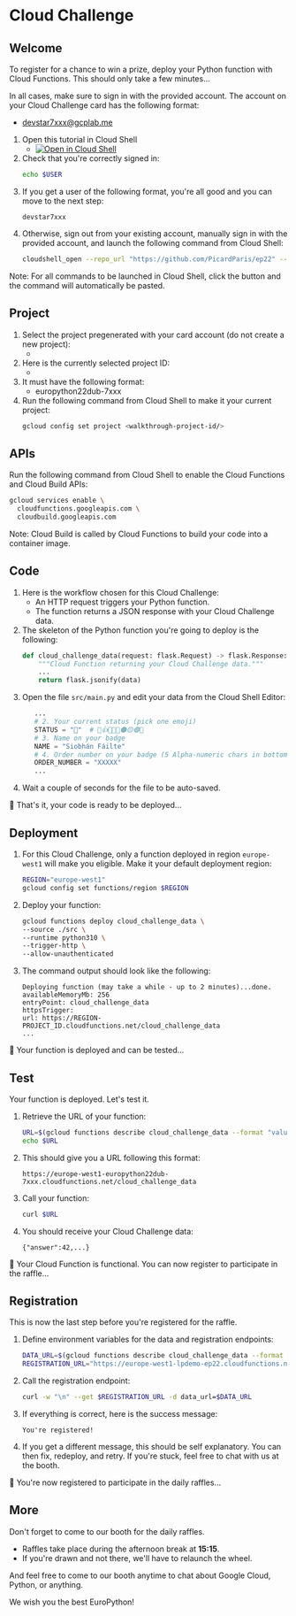 # Cloud Challenge

## Welcome

To register for a chance to win a prize, deploy your Python function with Cloud Functions. This should only take a few minutes...

In all cases, make sure to sign in with the provided account. The account on your Cloud Challenge card has the following format:
- devstar7xxx@gcplab.me

1. Open this tutorial in Cloud Shell
   - [![Open in Cloud Shell](https://gstatic.com/cloudssh/images/open-btn.svg)](https://shell.cloud.google.com/cloudshell?cloudshell_git_repo=https%3A%2F%2Fgithub.com%2FPicardParis%2Fep22&cloudshell_tutorial=README.md)
2. Check that you're correctly signed in: 
   ```sh
   echo $USER
   ```
3. If you get a user of the following format, you're all good and you can move to the next step:
   ```terminal
   devstar7xxx
   ```
4. Otherwise, sign out from your existing account, manually sign in with the provided account, and launch the following command from Cloud Shell:
   ```sh
   cloudshell_open --repo_url "https://github.com/PicardParis/ep22" --tutorial "README.md" --force_new_clone
   ```

Note: For all commands to be launched in Cloud Shell, click the <walkthrough-cloud-shell-icon></walkthrough-cloud-shell-icon> button and the command will automatically be pasted.

## Project

1. Select the project pregenerated with your card account (do not create a new project):
   - <walkthrough-project-setup billing></walkthrough-project-setup>
2. Here is the currently selected project ID:
   - <walkthrough-project-id/>
3. It must have the following format:
   - europython22dub-7xxx
4. Run the following command from Cloud Shell to make it your current project:
   ```sh
   gcloud config set project <walkthrough-project-id/>
   ```

## APIs

Run the following command from Cloud Shell to enable the Cloud Functions and Cloud Build APIs:
```sh
gcloud services enable \
  cloudfunctions.googleapis.com \
  cloudbuild.googleapis.com
```
Note: Cloud Build is called by Cloud Functions to build your code into a container image.

## Code

1. Here is the workflow chosen for this Cloud Challenge:
   - An HTTP request triggers your Python function.
   - The function returns a JSON response with your Cloud Challenge data.
2. The skeleton of the Python function you're going to deploy is the following:
   ```py
   def cloud_challenge_data(request: flask.Request) -> flask.Response:
       """Cloud Function returning your Cloud Challenge data."""
       ...
       return flask.jsonify(data)
   ```
3. Open the file <walkthrough-editor-open-file filePath="src/main.py">`src/main.py`</walkthrough-editor-open-file> and edit your data  from the Cloud Shell Editor:
   ```py
      ...
      # 2. Your current status (pick one emoji)
      STATUS = "🚀"  # 🚀👍🥰🎉🔴🟠🟡🟢🔵
      # 3. Name on your badge
      NAME = "Siobhán Fáilte"
      # 4. Order number on your badge (5 Alpha-numeric chars in bottom-left corner)
      ORDER_NUMBER = "XXXXX"
      ...
   ```
4. Wait a couple of seconds for the file to be auto-saved.

🎉 That's it, your code is ready to be deployed...

## Deployment

1. For this Cloud Challenge, only a function deployed in region `europe-west1` will make you eligible. Make it your default deployment region:
   ```sh
   REGION="europe-west1"
   gcloud config set functions/region $REGION
   ```
2. Deploy your function:
   ```sh
   gcloud functions deploy cloud_challenge_data \
   --source ./src \
   --runtime python310 \
   --trigger-http \
   --allow-unauthenticated
   ```
3. The command output should look like the following:
   ```terminal
   Deploying function (may take a while - up to 2 minutes)...done.
   availableMemoryMb: 256
   entryPoint: cloud_challenge_data
   httpsTrigger:
   url: https://REGION-PROJECT_ID.cloudfunctions.net/cloud_challenge_data
   ...
   ```

🎉 Your function is deployed and can be tested...

## Test

Your function is deployed. Let's test it.

1. Retrieve the URL of your function:
   ```sh
   URL=$(gcloud functions describe cloud_challenge_data --format "value(httpsTrigger.url)")
   echo $URL
   ```
2. This should give you a URL following this format:
   ```terminal
   https://europe-west1-europython22dub-7xxx.cloudfunctions.net/cloud_challenge_data
   ```
3. Call your function:
   ```sh
   curl $URL
   ```
4. You should receive your Cloud Challenge data:
   ```terminal
   {"answer":42,...}
   ```

🎉 Your Cloud Function is functional. You can now register to participate in the raffle...

## Registration

This is now the last step before you're registered for the raffle.

1. Define environment variables for the data and registration endpoints:
   ```sh
   DATA_URL=$(gcloud functions describe cloud_challenge_data --format "value(httpsTrigger.url)")
   REGISTRATION_URL="https://europe-west1-lpdemo-ep22.cloudfunctions.net/cloud_challenge_register"
   ```
2. Call the registration endpoint:
   ```sh
   curl -w "\n" --get $REGISTRATION_URL -d data_url=$DATA_URL
   ```
3. If everything is correct, here is the success message:
   ```terminal
   You're registered!
   ```
4. If you get a different message, this should be self explanatory. You can then fix, redeploy, and retry. If you're stuck, feel free to chat with us at the booth.

🎉 You're now registered to participate in the daily raffles...

## More

<walkthrough-conclusion-trophy></walkthrough-conclusion-trophy>

Don't forget to come to our booth for the daily raffles.
- Raffles take place during the afternoon break at **15:15**.
- If you're drawn and not there, we'll have to relaunch the wheel.

And feel free to come to our booth anytime to chat about Google Cloud, Python, or anything.

We wish you the best EuroPython!
